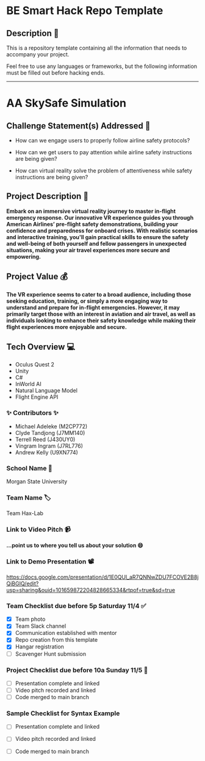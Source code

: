 # BE Smart Hack Repo Template

## Description 🚨 
This is a repository template containing all the information that needs to accompany your project.

Feel free to use any languages or frameworks, but the following information must be filled out before hacking ends.
___________
# AA SkySafe Simulation

## Challenge Statement(s) Addressed 🎯
* How can we engage users to properly follow airline safety protocols?

* How can we get users to pay attention while airline safety instructions are being given?

* How can virtual reality solve the problem of attentiveness while safety instructions are being given?


## Project Description 🤯
**Embark on an immersive virtual reality journey to master in-flight emergency response. Our innovative VR experience guides you through American Airlines’ pre-flight safety demonstrations, building your confidence and preparedness for onboard crises. With realistic scenarios and interactive training, you'll gain practical skills to ensure the safety and well-being of both yourself and fellow passengers in unexpected situations, making your air travel experiences more secure and empowering.**

## Project Value 💰
**The VR experience seems to cater to a broad audience, including those seeking education, training, or simply a more engaging way to understand and prepare for in-flight emergencies. However, it may primarily target those with an interest in aviation and air travel, as well as individuals looking to enhance their safety knowledge while making their flight experiences more enjoyable and secure.**


## Tech Overview 💻
* Oculus Quest 2
* Unity
* C#
* InWorld AI
* Natural Language Model
* Flight Engine API

### ✨ Contributors ✨
* Michael Adeleke (M2CP772)
* Clyde Tandjong (J7MM140)
* Terrell Reed (J430UY0)
* Vingram Ingram (J7RL776)
* Andrew Kelly (U9XN774)

### School Name 🏫
Morgan State University

### Team Name 🏷
Team Hax-Lab

### Link to Video Pitch 📹
**...point us to where you tell us about your solution 😄**

### Link to Demo Presentation 📽
https://docs.google.com/presentation/d/1E0QUl_aR7QNNwZDU7FCOVE2B8jQjBGIQ/edit?usp=sharing&ouid=101659872204828665334&rtpof=true&sd=true

### Team Checklist due before 5p Saturday 11/4 ✅
- [x] Team photo
- [x] Team Slack channel
- [x] Communication established with mentor
- [x] Repo creation from this template
- [x] Hangar registration
- [ ] Scavenger Hunt submission

### Project Checklist due before 10a Sunday 11/5 🏁
- [ ] Presentation complete and linked
- [ ] Video pitch recorded and linked
- [ ] Code merged to main branch

### Sample Checklist for Syntax Example 
- [ ] Presentation complete and linked
- [ ] Video pitch recorded and linked
- [ ] Code merged to main branch

